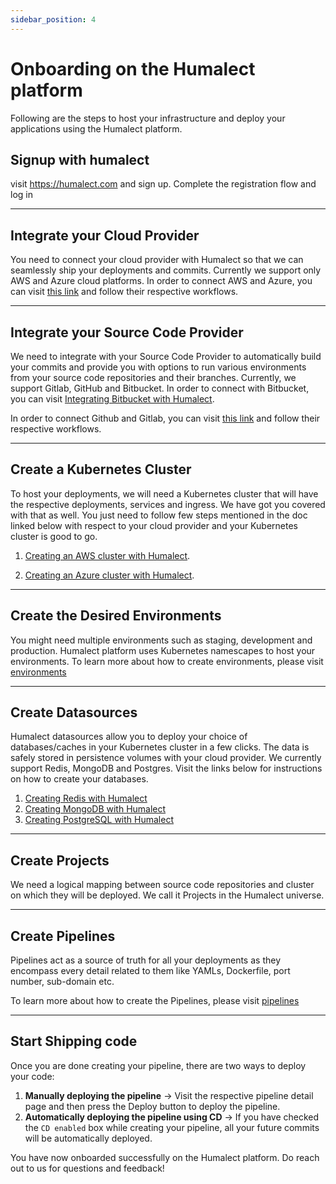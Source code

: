 ```yaml
---
sidebar_position: 4
---
```


# Onboarding on the Humalect platform

Following are the steps to host your infrastructure and deploy your applications using the Humalect platform.

## Signup with humalect

visit https://humalect.com and sign up. Complete the registration flow and log in

---
## Integrate your Cloud Provider

You need to connect your cloud provider with Humalect so that we can seamlessly ship your deployments and commits. Currently we support only AWS and Azure cloud platforms. In order to connect AWS and Azure, you can visit [this link](https://console.humalect.com/user/integrations) and follow their respective workflows.

---
## Integrate your Source Code Provider

We need to integrate with your Source Code Provider to automatically build your commits and provide you with options to run various environments from your source code repositories and their branches. Currently, we support Gitlab, GitHub and Bitbucket. In order to connect with Bitbucket, you can visit [Integrating Bitbucket with Humalect](./../docs/Integrations/Bitbucket).
<!-- TODO
2. [Integrating Gitlab with Humalect](to-be-added).
3. [Integrating Github with Humalect](to-be-added). -->
In order to connect Github and Gitlab, you can visit [this link](https://console.humalect.com/user/integrations) and follow their respective workflows.

---
## Create a Kubernetes Cluster
To host your deployments, we will need a Kubernetes cluster that will have the respective deployments, services and ingress. We have got you covered with that as well. You just need to follow few steps mentioned in the doc linked below with respect to your cloud provider and your Kubernetes cluster is good to go.

1. [Creating an AWS cluster with Humalect](./../docs/Clusters/create-an-AWS-cluster).

2. [Creating an Azure cluster with Humalect](./../docs/Clusters/create-an-Azure-cluster).


---
## Create the Desired Environments
You might need multiple environments such as staging, development and production. Humalect platform uses Kubernetes namescapes to host your environments. 
To learn more about how to create environments, please visit [environments](./../docs/Environments/Overview)


---
## Create Datasources
Humalect datasources allow you to deploy your choice of databases/caches in your Kubernetes cluster in a few clicks. The data is safely stored in persistence volumes with your cloud provider. We currently support Redis, MongoDB and Postgres.
Visit the links below for instructions on how to create your databases.

1. [Creating Redis with Humalect](./../docs/Datasources/Redis)
2. [Creating MongoDB with Humalect](./../docs/Datasources/MongoDB)
3. [Creating PostgreSQL with Humalect](./../docs/Datasources/Postgres)
---
## Create Projects
We need a logical mapping between source code repositories and cluster on which they will be deployed. We call it Projects in the Humalect universe.
<!-- To learn more about how to create the Projects, please visit [projects](./../docs/projects/overview) -->

---
## Create Pipelines
Pipelines act as a source of truth for all your deployments as they encompass every detail related to them like YAMLs, Dockerfile, port number, sub-domain etc.

To learn more about how to create the Pipelines, please visit [pipelines](./../docs/Pipelines/overview)


---
## Start Shipping code
Once you are done creating your pipeline, there are two ways to deploy your code:
1. **Manually deploying the pipeline** -> Visit the respective pipeline detail page and then press the Deploy button to deploy the pipeline.
2. **Automatically deploying the pipeline using CD** -> If you have checked the `CD enabled` box while creating your pipeline, all your future commits will be automatically deployed.

You have now onboarded successfully on the Humalect platform. Do reach out to us for questions and feedback!

